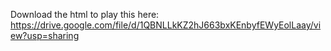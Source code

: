 Download the html to play this here:
https://drive.google.com/file/d/1QBNLLkKZ2hJ663bxKEnbyfEWyEolLaay/view?usp=sharing
